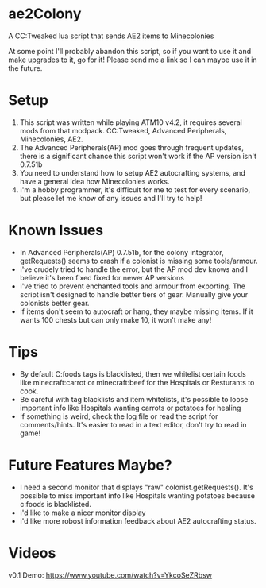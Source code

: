 # ae2Colony
A CC:Tweaked lua script that sends AE2 items to Minecolonies

At some point I'll probably abandon this script, so if you want to use it and make upgrades to it, go for it! Please send me a link so I can maybe use it in the future.

# Setup
1. This script was written while playing ATM10 v4.2, it requires several mods from that modpack. CC:Tweaked, Advanced Peripherals, Minecolonies, AE2.
2. The Advanced Peripherals(AP) mod goes through frequent updates, there is a significant chance this script won't work if the AP version isn't 0.7.51b
3. You need to understand how to setup AE2 autocrafting systems, and have a general idea how Minecolonies works.
4. I'm a hobby programmer, it's difficult for me to test for every scenario, but please let me know of any issues and I'll try to help!

# Known Issues
- In Advanced Peripherals(AP) 0.7.51b, for the colony integrator, getRequests() seems to crash if a colonist is missing some tools/armour.
- I've crudely tried to handle the error, but the AP mod dev knows and I believe it's been fixed fixed for newer AP versions
- I've tried to prevent enchanted tools and armour from exporting. The script isn't designed to handle better tiers of gear. Manually give your colonists better gear.
- If items don't seem to autocraft or hang, they maybe missing items. If it wants 100 chests but can only make 10, it won't make any!

# Tips
- By default C:foods tags is blacklisted, then we whitelist certain foods like minecraft:carrot or minecraft:beef for the Hospitals or Resturants to cook.
- Be careful with tag blacklists and item whitelists, it's possible to loose important info like Hospitals wanting carrots or potatoes for healing
- If something is weird, check the log file or read the script for comments/hints. It's easier to read in a text editor, don't try to read in game!

# Future Features Maybe?
- I need a second monitor that displays "raw" colonist.getRequests(). It's possible to miss important info like Hospitals wanting potatoes because c:foods is blacklisted.
- I'd like to make a nicer monitor display
- I'd like more robost information feedback about AE2 autocrafting status.

# Videos
v0.1 Demo: https://www.youtube.com/watch?v=YkcoSeZRbsw
